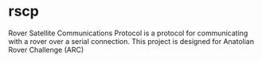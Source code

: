 # rscp
Rover Satellite Communications Protocol is a protocol for communicating with a rover over a serial connection. This project is designed for Anatolian Rover Challenge (ARC)
